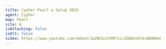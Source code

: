 ```yaml
---
title: Cypher Pearl a Setup 2023
agent: Cypher
map: Pearl
site: A
isAttacking: false
isUlt: false
video: https://www.youtube.com/embed/3aZNCbcXtRM?si=ZDB8nVHlkcWO8Rm4
---
```

